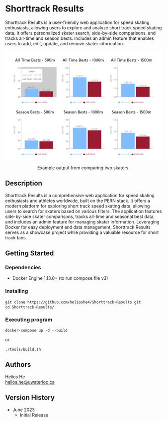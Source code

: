 # Shorttrack Results

Shorttrack Results is a user-friendly web application for speed skating enthusiasts, allowing users to explore and analyze short track speed skating data. It offers personalized skater search, side-by-side comparisons, and tracks all-time and season bests. Includes an admin feature that enables users to add, edit, update, and remove skater information.

<div align="center">
  <img src="./client/src/images/comparison.png" alt="Comparison example" width="700">
  <p align="center">Example output from comparing two skaters.</p>
</div>

## Description

Shorttrack Results is a comprehensive web application for speed skating enthusiasts and athletes worldwide, built on the PERN stack. It offers a modern platform for exploring short track speed skating data, allowing users to search for skaters based on various filters. The application features side-by-side skater comparisons, tracks all-time and seasonal best data, and includes an admin feature for managing skater information. Leveraging Docker for easy deployment and data management, Shorttrack Results serves as a showcase project while providing a valuable resource for short track fans.

## Getting Started

### Dependencies

- Docker Engine 1.13.0+ (to run compose file v3)

### Installing

```
git clone https://github.com/helioshe4/Shorttrack-Results.git
cd Shorttrack-Results/
```

### Executing program

```
docker-compose up -d --build
```
or 
```
./tools/build.sh
```

<!-- ## Help -->


## Authors

Helios He  
helios.he@uwaterloo.ca

## Version History

- June 2023
  - Initial Release

<!-- ## License

This project is licensed under the [NAME HERE] License - see the LICENSE.md file for details

## Acknowledgments

Inspiration, code snippets, etc.

- [awesome-readme](https://github.com/matiassingers/awesome-readme)
- [PurpleBooth](https://gist.github.com/PurpleBooth/109311bb0361f32d87a2)
- [dbader](https://github.com/dbader/readme-template)
- [zenorocha](https://gist.github.com/zenorocha/4526327)
- [fvcproductions](https://gist.github.com/fvcproductions/1bfc2d4aecb01a834b46) -->
